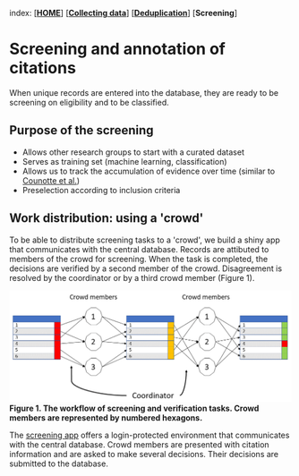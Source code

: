 index: [[**HOME**](index.html)] [[**Collecting data**](collectingdata.html)] [[**Deduplication**](deduplication.html)] [**Screening**]

# Screening and annotation of citations
When unique records are entered into the database, they are ready to be screening on eligibility and to be classified.

## Purpose of the screening
* Allows other research groups to start with a curated dataset
* Serves as training set (machine learning, classification)
* Allows us to track the accumulation of evidence over time (similar to [Counotte et al.](https://www.medrxiv.org/content/10.1101/2020.03.16.20036806v1))
* Preselection according to inclusion criteria

## Work distribution: using a 'crowd'
To be able to distribute screening tasks to a 'crowd', we build a shiny app that communicates with the central database. Records are attibuted to members of the crowd for screening. When the task is completed, the decisions are verified by a second member of the crowd. Disagreement is resolved by the coordinator or by a third crowd member (Figure 1).

![screening workflow](images/workflow_crowd.png)
**Figure 1. The workflow of screening and verification tasks. Crowd members are represented by numbered hexagons.**

The [screening app](screening_app_manual/index.html) offers a login-protected environment that communicates with the central database. Crowd members are presented with citation information and are asked to make several decisions. Their decisions are submitted to the database.